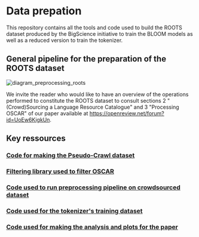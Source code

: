 # Data prepation

This repository contains all the tools and code used to build the ROOTS dataset produced by the BigScience initiative to train the BLOOM models as well as a reduced version to train the tokenizer.

## General pipeline for the preparation of the ROOTS dataset
![diagram_preprocessing_roots](https://user-images.githubusercontent.com/55560583/186378062-2c4691b1-67a8-4fd9-a7c4-a14a98cbc9d1.jpg)

We invite the reader who would like to have an overview of the operations performed to constitute the ROOTS dataset to consult sections 2 "(Crowd)Sourcing a Language Resource Catalogue" and 3 "Processing OSCAR" of our paper available at https://openreview.net/forum?id=UoEw6KigkUn.

## Key ressources
### [Code for making the Pseudo-Crawl dataset](sourcing/cc_pseudo_crawl)

### [Filtering library used to filter OSCAR](preprocessing/training/01b_oscar_cleaning_and_filtering)

### [Code used to run preprocessing pipeline on crowdsourced dataset](preprocessing/training/01a_catalogue_cleaning_and_filtering)

### [Code used for the tokenizer's training dataset](preprocessing/tokenizer)

### [Code used for making the analysis and plots for the paper](analysis)

